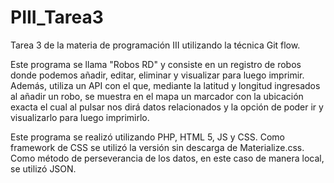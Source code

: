 # PIII_Tarea3
Tarea 3 de la materia de programación III utilizando la técnica Git flow.

Este programa se llama "Robos RD" y consiste en un registro de robos donde podemos añadir, editar, eliminar y visualizar para luego imprimir.
Además, utiliza un API con el que, mediante la latitud y longitud ingresados al añadir un robo, se muestra en el mapa un marcador con la ubicación
exacta el cual al pulsar nos dirá datos relacionados y la opción de poder ir y visualizarlo para luego imprimirlo.

Este programa se realizó utilizando PHP, HTML 5, JS y CSS. 
Como framework de CSS se utilizó la versión sin descarga de Materialize.css.
Como método de perseverancia de los datos, en este caso de manera local, se utilizó JSON.
